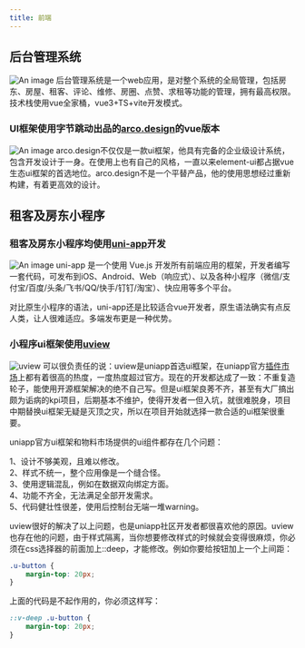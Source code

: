 ```yaml
---
title: 前端
---
```


## 后台管理系统
![An image](/quanjiatong.png)
后台管理系统是一个web应用，是对整个系统的全局管理，包括房东、房屋、租客、评论、维修、房圈、点赞、求租等功能的管理，拥有最高权限。  
技术栈使用vue全家桶，vue3+TS+vite开发模式。  


### UI框架使用字节跳动出品的[arco.design](https://arco.design/)的vue版本
![An image](/acro.png)
arco.design不仅仅是一款ui框架，他具有完备的企业级设计系统，包含开发设计于一身。在使用上也有自己的风格，一直以来element-ui都占据vue生态ui框架的首选地位。arco.design不是一个平替产品，他的使用思想经过重新构建，有着更高效的设计。

## 租客及房东小程序
### 租客及房东小程序均使用[uni-app](https://uniapp.dcloud.net.cn/)开发  
![An image](/uniapp.jpeg)
uni-app 是一个使用 Vue.js 开发所有前端应用的框架，开发者编写一套代码，可发布到iOS、Android、Web（响应式）、以及各种小程序（微信/支付宝/百度/头条/飞书/QQ/快手/钉钉/淘宝）、快应用等多个平台。

对比原生小程序的语法，uni-app还是比较适合vue开发者，原生语法确实有点反人类，让人很难适应。多端发布更是一种优势。

### 小程序ui框架使用[uview](https://www.uviewui.com/)
![uview](/uview.png)
可以很负责任的说：uview是uniapp首选ui框架，在uniapp官方[插件市场](https://ext.dcloud.net.cn/)上都有着很高的热度，一度热度超过官方。现在的开发都达成了一致：不重复造轮子，能使用开源框架解决的绝不自己写。但是ui框架良莠不齐，甚至有大厂搞出颇为诟病的kpi项目，后期基本不维护，使得开发者一但入坑，就很难脱身，项目中期替换ui框架无疑是灭顶之灾，所以在项目开始就选择一款合适的ui框架很重要。

uniapp官方ui框架和物料市场提供的ui组件都存在几个问题：  

1、设计不够美观，且难以修改。  
2、样式不统一，整个应用像是一个缝合怪。  
3、使用逻辑混乱，例如在数据双向绑定方面。  
4、功能不齐全，无法满足全部开发需求。  
5、代码健壮性很差，使用后控制台无端一堆warning。  

uview很好的解决了以上问题，也是uniapp社区开发者都很喜欢他的原因。uview也存在他的问题，由于样式隔离，当你想要修改样式的时候就会变得很麻烦，你必须在css选择器的前面加上::deep，才能修改。例如你要给按钮加上一个上间距：
```css
.u-button {
	margin-top: 20px;
}
```
上面的代码是不起作用的，你必须这样写：
```css
::v-deep .u-button {
	margin-top: 20px;
}
```